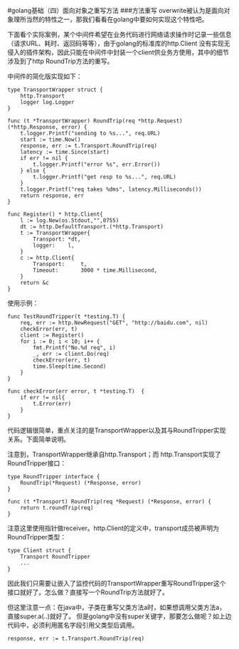 #golang基础（四）面向对象之重写方法
###方法重写
overwrite被认为是面向对象理所当然的特性之一，那我们看看在golang中要如何实现这个特性吧。

下面看个实际案例，某个中间件希望在业务代码进行网络请求操作时记录一些信息（请求URL、耗时、返回码等等），由于golang的标准库的http.Client
没有实现无侵入的插件架构，因此只能在中间件中封装一个client供业务方使用，其中的细节涉及到了http RoundTrip方法的重写。

中间件的简化版实现如下：

    type TransportWrapper struct {
        http.Transport
        logger log.Logger
    }
    
    func (t *TransportWrapper) RoundTrip(req *http.Request) (*http.Response, error) {
        t.logger.Printf("sending to %s...", req.URL)
        start := time.Now()
        response, err := t.Transport.RoundTrip(req)
        latency := time.Since(start)
        if err != nil {
            t.logger.Printf("error %s", err.Error())
        } else {
            t.logger.Printf("get resp to %s...", req.URL)
        }
        t.logger.Printf("req takes %dms", latency.Milliseconds())
        return response, err
    }
    
    func Register() * http.Client{
    	l := log.New(os.Stdout,"",0755)
    	dt := http.DefaultTransport.(*http.Transport)
    	t := TransportWrapper{
    		Transport: *dt,
    		logger:    l,
    	}
    	c := http.Client{
    		Transport:     t,
    		Timeout:       3000 * time.Millisecond,
    	}
    	return &c
    }
使用示例：
    
    func TestRoundTripper(t *testing.T) {
        req, err := http.NewRequest("GET", "http://baidu.com", nil)
        checkError(err, t)
        client := Register()
        for i := 0; i < 10; i++ {
            fmt.Printf("No.%d req", i)
            _, err := client.Do(req)
            checkError(err, t)
            time.Sleep(time.Second)
        }
    }
    
    func checkError(err error, t *testing.T)  {
    	if err != nil{
    		t.Error(err)
    	}
    }
代码逻辑很简单，重点关注的是TransportWrapper以及其与RoundTripper实现关系。下面简单说明。

注意到，TransportWrapper继承自http.Transport；而 http.Transport实现了RoundTripper接口：

    type RoundTripper interface {
    	RoundTrip(*Request) (*Response, error)
    }
    
    func (t *Transport) RoundTrip(req *Request) (*Response, error) {
    	return t.roundTrip(req)
    }
注意这里使用指针做receiver。http.Client的定义中，transport成员被声明为RoundTripper类型：

    type Client struct {
        Transport RoundTripper
        ...
    }
因此我们只需要让嵌入了监控代码的TransportWrapper重写RoundTripper这个接口就好了。怎么做？直接写一个RoundTrip方法就好了。

但这里注意一点：在java中，子类在重写父类方法a时，如果想调用父类方法a，直接super.a(..)就好了。
但是golang中没有super关键字，那要怎么做呢？如上边代码中，必须利用匿名字段引用父类型后调用。

    response, err := t.Transport.RoundTrip(req)